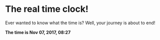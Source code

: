 # The real time clock!

Ever wanted to know what the time is? Well, your journey is about to end!

**The time is Nov 07, 2017, 08:27**